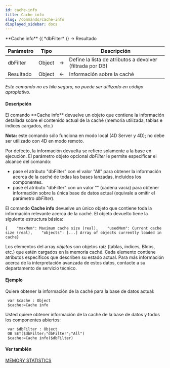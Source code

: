 ```yaml
---
id: cache-info
title: Cache info
slug: /commands/cache-info
displayed_sidebar: docs
---
```


<!--REF #_command_.Cache info.Syntax-->**Cache info** {( *dbFilter* )} -> Resultado<!-- END REF-->
<!--REF #_command_.Cache info.Params-->
| Parámetro | Tipo |  | Descripción |
| --- | --- | --- | --- |
| dbFilter | Object | &#8594;  | Define la lista de atributos a devolver (filtrada por DB) |
| Resultado | Object | &#8592; | Información sobre la caché |

<!-- END REF-->

*Este comando no es hilo seguro, no puede ser utilizado en código apropiativo.*


#### Descripción 

<!--REF #_command_.Cache info.Summary-->El comando **Cache info** devuelve un objeto que contiene la información detallada sobre el contenido actual de la caché (memoria utilizada, tablas e índices cargados, etc.)

**Nota:** este comando sólo funciona en modo local (4D Server y 4D); no debe ser utilizado con 4D en modo remoto.<!-- END REF-->

Por defecto, la información devuelta se refiere solamente a la base en ejecución. El parámetro objeto opcional *dbFilter* le permite especificar el alcance del comando:

* pase el atributo "dbFilter" con el valor "All" para obtener la información acerca de la caché de todas las bases lanzadas, incluidos los componentes.
* pase el atributo "dbFilter" con un valor "" (cadena vacía) para obtener información sobre la única base de datos actual (equivale a omitir el parámetro *dbFilter*).

El comando **Cache info** devuelve un único objeto que contiene toda la información relevante acerca de la caché. El objeto devuelto tiene la siguiente estructura básica:

```RAW
{    "maxMem": Maximum cache size (real),    "usedMem": Current cache size (real),    "objects": [...] Array of objects currently loaded in cache}
```

Los elementos del array *objetos* son objetos raíz (tablas, índices, Blobs, etc.) que estén cargados en la memoria caché. Cada elemento contiene atributos específicos que describen su estado actual. Para más información acerca de la interpretación avanzada de estos datos, contacte a su departamento de servicio técnico.

#### Ejemplo 

Quiere obtener la información de la caché para la base de datos actual:

```4d
 var $cache : Object
 $cache:=Cache info
```

Usted quiere obtener información de la caché de la base de datos y todos los componentes abiertos:

```4d
 var $dbFilter : Object
 OB SET($dbFilter;"dbFilter";"All")
 $cache:=Cache info($dbFilter)
```

#### Ver también 

[MEMORY STATISTICS](memory-statistics.md)  